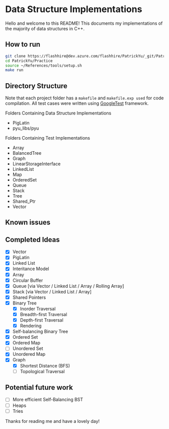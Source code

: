 # Data Structure Implementations

Hello and welcome to this README! This documents my implementations of the majority of data structures in C++.

## How to run

```bash
git clone https://flashhire@dev.azure.com/flashhire/PatrickYu/_git/PatrickYu
cd PatrickYu/Practice
source ~/References/tools/setup.sh
make run
```

## Directory Structure

Note that each project folder has a `makefile` and `makefile.exp used` for code compilation.
All test cases were written using [GoogleTest](https://github.com/google/googletest) framework.

Folders Containing Data Structure Implementations
* PigLatin
* pyu_libs/pyu

Folders Containing Test Implementations
* Array			
* BalancedTree
* Graph 
* LinearStorageInterface
* LinkedList
* Map
* OrderedSet
* Queue
* Stack
* Tree 
* Shared_Ptr
* Vector

## Known issues

## Completed Ideas
- [x] Vector
- [x] PigLatin
- [x] Linked List
- [x] Interitance Model
- [x] Array
- [x] Circular Buffer
- [x] Queue [via Vector / Linked List / Array / Rolling Array]
- [x] Stack [via Vector / Linked List / Array]
- [x] Shared Pointers
- [x] Binary Tree
    - [x] Inorder Traversal
    - [x] Breadth-first Traversal
    - [x] Depth-first Traversal
    - [x] Rendering
- [x] Self-balancing Binary Tree
- [x] Ordered Set
- [x] Ordered Map
- [ ] Unordered Set
- [x] Unordered Map
- [x] Graph
    - [x] Shortest Distance (BFS)
    - [ ] Topological Traversal

## Potential future work
- [ ] More efficient Self-Balancing BST
- [ ] Heaps
- [ ] Tries

Thanks for reading me and have a lovely day! 
